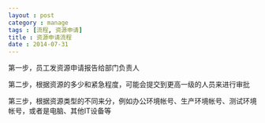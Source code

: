 ```yaml
---
layout : post
category : manage
tags : [流程, 资源申请]
title : 资源申请流程
date : 2014-07-31
---
```


第一步，员工发资源申请报告给部门负责人

第二步，根据资源的多少和紧急程度，可能会提交到更高一级的人员来进行审批

第三步，根据资源类型的不同来分，例如办公环境帐号、生产环境帐号、测试环境帐号，或者是电脑、其他IT设备等
